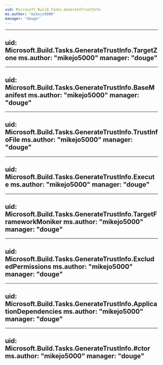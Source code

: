 ```yaml
---
uid: Microsoft.Build.Tasks.GenerateTrustInfo
ms.author: "mikejo5000"
manager: "douge"
---
```


---
uid: Microsoft.Build.Tasks.GenerateTrustInfo.TargetZone
ms.author: "mikejo5000"
manager: "douge"
---

---
uid: Microsoft.Build.Tasks.GenerateTrustInfo.BaseManifest
ms.author: "mikejo5000"
manager: "douge"
---

---
uid: Microsoft.Build.Tasks.GenerateTrustInfo.TrustInfoFile
ms.author: "mikejo5000"
manager: "douge"
---

---
uid: Microsoft.Build.Tasks.GenerateTrustInfo.Execute
ms.author: "mikejo5000"
manager: "douge"
---

---
uid: Microsoft.Build.Tasks.GenerateTrustInfo.TargetFrameworkMoniker
ms.author: "mikejo5000"
manager: "douge"
---

---
uid: Microsoft.Build.Tasks.GenerateTrustInfo.ExcludedPermissions
ms.author: "mikejo5000"
manager: "douge"
---

---
uid: Microsoft.Build.Tasks.GenerateTrustInfo.ApplicationDependencies
ms.author: "mikejo5000"
manager: "douge"
---

---
uid: Microsoft.Build.Tasks.GenerateTrustInfo.#ctor
ms.author: "mikejo5000"
manager: "douge"
---
